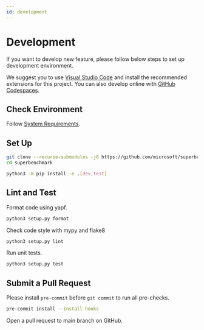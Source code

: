 ```yaml
---
id: development
---
```


# Development

If you want to develop new feature, please follow below steps to set up development environment.

We suggest you to use [Visual Studio Code](https://vscode.github.com/) and install the recommended extensions for this project.
You can also develop online with [GitHub Codespaces](https://github.com/codespaces).

## Check Environment

Follow [System Requirements](../getting-started/installation.md).

## Set Up

```bash
git clone --recurse-submodules -j8 https://github.com/microsoft/superbenchmark
cd superbenchmark

python3 -m pip install -e .[dev,test]
```

## Lint and Test

Format code using yapf.
```bash
python3 setup.py format
```

Check code style with mypy and flake8
```bash
python3 setup.py lint
```

Run unit tests.
```bash
python3 setup.py test
```

## Submit a Pull Request

Please install `pre-commit` before `git commit` to run all pre-checks.

```bash
pre-commit install --install-hooks
```

Open a pull request to main branch on GitHub.

